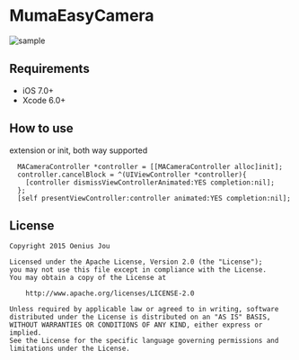 MumaEasyCamera
==================


![sample](./example.gif)

Requirements
----------
- iOS 7.0+
- Xcode 6.0+

How to use
----------

extension or init, both way supported

```objectivce-c
  MACameraController *controller = [[MACameraController alloc]init];
  controller.cancelBlock = ^(UIViewController *controller){
    [controller dismissViewControllerAnimated:YES completion:nil];
  };
  [self presentViewController:controller animated:YES completion:nil];

```

License
-------
	Copyright 2015 Oenius Jou
	
	Licensed under the Apache License, Version 2.0 (the "License");
	you may not use this file except in compliance with the License.
	You may obtain a copy of the License at
	
	    http://www.apache.org/licenses/LICENSE-2.0
	
	Unless required by applicable law or agreed to in writing, software
	distributed under the License is distributed on an "AS IS" BASIS,
	WITHOUT WARRANTIES OR CONDITIONS OF ANY KIND, either express or implied.
	See the License for the specific language governing permissions and
	limitations under the License.
